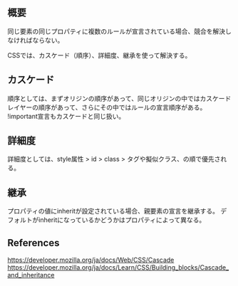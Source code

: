 ## 概要

同じ要素の同じプロパティに複数のルールが宣言されている場合、競合を解決しなければならない。

CSSでは、カスケード（順序）、詳細度、継承を使って解決する。

## カスケード

順序としては、まずオリジンの順序があって、同じオリジンの中ではカスケードレイヤーの順序があって、さらにその中ではルールの宣言順序がある。
!important宣言もカスケードと同じ扱い。

## 詳細度

詳細度としては、style属性 > id > class > タグや擬似クラス、の順で優先される。

## 継承

プロパティの値にinheritが設定されている場合、親要素の宣言を継承する。
デフォルトがinheritになっているかどうかはプロパティによって異なる。

## References

https://developer.mozilla.org/ja/docs/Web/CSS/Cascade
https://developer.mozilla.org/ja/docs/Learn/CSS/Building_blocks/Cascade_and_inheritance
